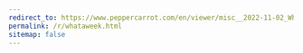 ```yaml
---
redirect_to: https://www.peppercarrot.com/en/viewer/misc__2022-11-02_What-a-week-huh_by-David-Revoy.html
permalink: /r/whataweek.html
sitemap: false
---
```

